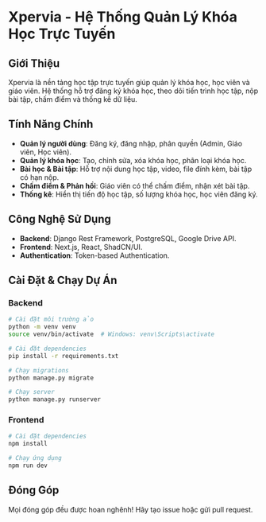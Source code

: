 # Xpervia - Hệ Thống Quản Lý Khóa Học Trực Tuyến

## Giới Thiệu
Xpervia là nền tảng học tập trực tuyến giúp quản lý khóa học, học viên và giáo viên. Hệ thống hỗ trợ đăng ký khóa học, theo dõi tiến trình học tập, nộp bài tập, chấm điểm và thống kê dữ liệu.

## Tính Năng Chính
- **Quản lý người dùng**: Đăng ký, đăng nhập, phân quyền (Admin, Giáo viên, Học viên).
- **Quản lý khóa học**: Tạo, chỉnh sửa, xóa khóa học, phân loại khóa học.
- **Bài học & Bài tập**: Hỗ trợ nội dung học tập, video, file đính kèm, bài tập có hạn nộp.
- **Chấm điểm & Phản hồi**: Giáo viên có thể chấm điểm, nhận xét bài tập.
- **Thống kê**: Hiển thị tiến độ học tập, số lượng khóa học, học viên đăng ký.

## Công Nghệ Sử Dụng
- **Backend**: Django Rest Framework, PostgreSQL, Google Drive API.
- **Frontend**: Next.js, React, ShadCN/UI.
- **Authentication**: Token-based Authentication.

## Cài Đặt & Chạy Dự Án
### Backend
```sh
# Cài đặt môi trường ảo
python -m venv venv
source venv/bin/activate  # Windows: venv\Scripts\activate

# Cài đặt dependencies
pip install -r requirements.txt

# Chạy migrations
python manage.py migrate

# Chạy server
python manage.py runserver
```

### Frontend
```sh
# Cài đặt dependencies
npm install

# Chạy ứng dụng
npm run dev
```

## Đóng Góp
Mọi đóng góp đều được hoan nghênh! Hãy tạo issue hoặc gửi pull request.
